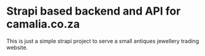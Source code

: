 # Strapi based backend and API for camalia.co.za

This is just a simple strapi project to serve a small antiques jewellery trading website.
